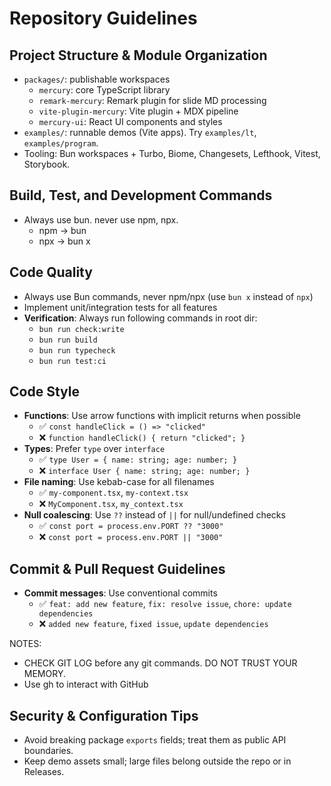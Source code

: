 # Repository Guidelines

## Project Structure & Module Organization

- `packages/`: publishable workspaces
  - `mercury`: core TypeScript library
  - `remark-mercury`: Remark plugin for slide MD processing
  - `vite-plugin-mercury`: Vite plugin + MDX pipeline
  - `mercury-ui`: React UI components and styles
- `examples/`: runnable demos (Vite apps). Try `examples/lt`, `examples/program`.
- Tooling: Bun workspaces + Turbo, Biome, Changesets, Lefthook, Vitest, Storybook.

## Build, Test, and Development Commands

- Always use bun. never use npm, npx.
  - npm -> bun
  - npx -> bun x

## Code Quality

- Always use Bun commands, never npm/npx (use `bun x` instead of `npx`)
- Implement unit/integration tests for all features
- **Verification**: Always run following commands in root dir:
  - `bun run check:write`
  - `bun run build`
  - `bun run typecheck`
  - `bun run test:ci`

## Code Style

- **Functions**: Use arrow functions with implicit returns when possible
  - ✅ `const handleClick = () => "clicked"`
  - ❌ `function handleClick() { return "clicked"; }`
- **Types**: Prefer `type` over `interface`
  - ✅ `type User = { name: string; age: number; }`
  - ❌ `interface User { name: string; age: number; }`
- **File naming**: Use kebab-case for all filenames
  - ✅ `my-component.tsx`, `my-context.tsx`
  - ❌ `MyComponent.tsx`, `my_context.tsx`
- **Null coalescing**: Use `??` instead of `||` for null/undefined checks
  - ✅ `const port = process.env.PORT ?? "3000"`
  - ❌ `const port = process.env.PORT || "3000"`

## Commit & Pull Request Guidelines

- **Commit messages**: Use conventional commits
  - ✅ `feat: add new feature`, `fix: resolve issue`, `chore: update dependencies`
  - ❌ `added new feature`, `fixed issue`, `update dependencies`

NOTES:

- CHECK GIT LOG before any git commands. DO NOT TRUST YOUR MEMORY.
- Use gh to interact with GitHub

## Security & Configuration Tips

- Avoid breaking package `exports` fields; treat them as public API boundaries.
- Keep demo assets small; large files belong outside the repo or in Releases.

